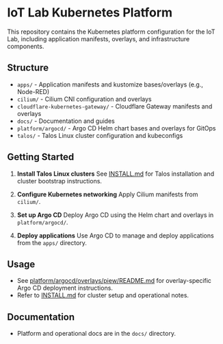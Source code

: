 # IoT Lab Kubernetes Platform

This repository contains the Kubernetes platform configuration for the IoT Lab, including application manifests, overlays, and infrastructure components.

## Structure

- `apps/` - Application manifests and kustomize bases/overlays (e.g., Node-RED)
- `cilium/` - Cilium CNI configuration and overlays
- `cloudflare-kubernetes-gateway/` - Cloudflare Gateway manifests and overlays
- `docs/` - Documentation and guides
- `platform/argocd/` - Argo CD Helm chart bases and overlays for GitOps
- `talos/` - Talos Linux cluster configuration and kubeconfigs

## Getting Started

1. **Install Talos Linux clusters**
   See [INSTALL.md](INSTALL.md) for Talos installation and cluster bootstrap instructions.

2. **Configure Kubernetes networking**
   Apply Cilium manifests from `cilium/`.

3. **Set up Argo CD**
   Deploy Argo CD using the Helm chart and overlays in `platform/argocd/`.

4. **Deploy applications**
   Use Argo CD to manage and deploy applications from the `apps/` directory.

## Usage

- See [platform/argocd/overlays/piew/README.md](platform/argocd/overlays/piew/README.md) for overlay-specific Argo CD deployment instructions.
- Refer to [INSTALL.md](INSTALL.md) for cluster setup and operational notes.

## Documentation

- Platform and operational docs are in the `docs/` directory.
